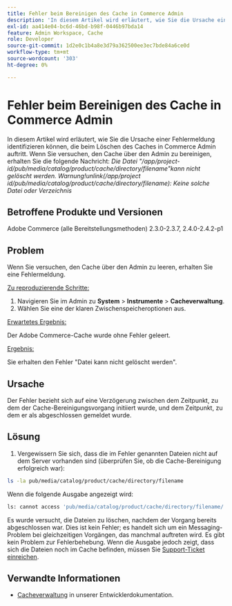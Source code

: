 ```yaml
---
title: Fehler beim Bereinigen des Cache in Commerce Admin
description: 'In diesem Artikel wird erläutert, wie Sie die Ursache einer Fehlermeldung identifizieren können, die beim Löschen des Caches in der Commerce Admin auftritt. Wenn Sie versuchen, den Cache über den Admin zu bereinigen, erhalten Sie die folgende Meldung:'
exl-id: aa414e04-bc6d-46bd-b98f-0446b97bda14
feature: Admin Workspace, Cache
role: Developer
source-git-commit: 1d2e0c1b4a8e3d79a362500ee3ec7bde84a6ce0d
workflow-type: tm+mt
source-wordcount: '303'
ht-degree: 0%

---
```


# Fehler beim Bereinigen des Cache in Commerce Admin

In diesem Artikel wird erläutert, wie Sie die Ursache einer Fehlermeldung identifizieren können, die beim Löschen des Caches in Commerce Admin auftritt. Wenn Sie versuchen, den Cache über den Admin zu bereinigen, erhalten Sie die folgende Nachricht:
*Die Datei &quot;/app/project-id/pub/media/catalog/product/cache/directory/filename&quot;kann nicht gelöscht werden. Warnung!unlink(/app/project id/pub/media/catalog/product/cache/directory/filename): Keine solche Datei oder Verzeichnis*

## Betroffene Produkte und Versionen

Adobe Commerce (alle Bereitstellungsmethoden) 2.3.0-2.3.7, 2.4.0-2.4.2-p1

## Problem

Wenn Sie versuchen, den Cache über den Admin zu leeren, erhalten Sie eine Fehlermeldung.

<u>Zu reproduzierende Schritte:</u>

1. Navigieren Sie im Admin zu **System** > **Instrumente** > **Cacheverwaltung**.
1. Wählen Sie eine der klaren Zwischenspeicheroptionen aus.

<u>Erwartetes Ergebnis:</u>

Der Adobe Commerce-Cache wurde ohne Fehler geleert.

<u>Ergebnis:</u>

Sie erhalten den Fehler &quot;Datei kann nicht gelöscht werden&quot;.

## Ursache

Der Fehler bezieht sich auf eine Verzögerung zwischen dem Zeitpunkt, zu dem der Cache-Bereinigungsvorgang initiiert wurde, und dem Zeitpunkt, zu dem er als abgeschlossen gemeldet wurde.

## Lösung

1. Vergewissern Sie sich, dass die im Fehler genannten Dateien nicht auf dem Server vorhanden sind (überprüfen Sie, ob die Cache-Bereinigung erfolgreich war):

```bash
ls -la pub/media/catalog/product/cache/directory/filename
```

Wenn die folgende Ausgabe angezeigt wird:

```bash
ls: cannot access 'pub/media/catalog/product/cache/directory/filename/': No such file or directory
```

Es wurde versucht, die Dateien zu löschen, nachdem der Vorgang bereits abgeschlossen war. Dies ist kein Fehler; es handelt sich um ein Messaging-Problem bei gleichzeitigen Vorgängen, das manchmal auftreten wird. Es gibt kein Problem zur Fehlerbehebung.
Wenn die Ausgabe jedoch zeigt, dass sich die Dateien noch im Cache befinden, müssen Sie [Support-Ticket einreichen](/help/help-center-guide/help-center/magento-help-center-user-guide.md#submit-ticket).

## Verwandte Informationen

* [Cacheverwaltung](https://docs.magento.com/user-guide/system/cache-management.html) in unserer Entwicklerdokumentation.
